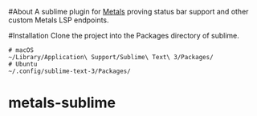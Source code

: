 #About
A sublime plugin for [Metals](https://scalameta.org/metals/) proving status bar support and other custom Metals LSP endpoints.

#Installation 
Clone the project into the Packages directory of sublime. 
```
# macOS
~/Library/Application\ Support/Sublime\ Text\ 3/Packages/
# Ubuntu
~/.config/sublime-text-3/Packages/
```
# metals-sublime
